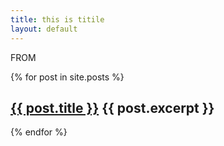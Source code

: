 ```yaml
---
title: this is titile
layout: default
---
```


FROM

{% for post in site.posts %}
	<h2>
          <a class="post-link" href="{{ post.url | prepend: site.baseurl }}">{{ post.title }}</a>
	  {{ post.excerpt }}
        </h2>
{% endfor %}
